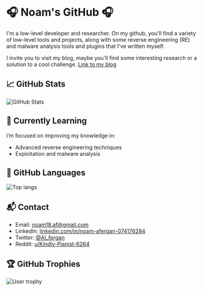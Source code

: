 # 🎧 Noam's GitHub 🎧
I'm a low-level developer and researcher. On my github, you'll find a variety of low-level tools and projects, along with some reverse engineering (RE) and malware analysis tools and plugins that I've written myself.

I invite you to visit my blog, maybe you'll find some interesting research or a solution to a cool challenge.
[Link to my blog](https://4f3rg4n.github.io)

## 📈 GitHub Stats
![GitHub Stats](https://github-readme-stats.vercel.app/api?username=4f3rg4n&theme=dark&show_icons=true)

## 🌱 Currently Learning
I’m focused on improving my knowledge in:
- Advanced reverse engineering techniques
- Exploitation and malware analysis

## 📝 GitHub Languages
![Top langs](https://github-readme-stats.vercel.app/api/top-langs/?username=4f3rg4n&layout=donut&theme=dark)

## 📬 Contact
- Email: [noam18.af@gmail.com](mailto:noam18.af@gmail.com)
- LinkedIn: [linkedin.com/in/noam-afergan-074176284](https://www.linkedin.com/in/noam-afergan-074176284/)
- Twitter: [@AI_fergan](https://x.com/AI_fergan)
- Reddit: [u/Kindly-Pianist-6264](https://www.reddit.com/user/Kindly-Pianist-6264/)

## 🏆 GitHub Trophies
![User trophy](https://github-profile-trophy.vercel.app/?username=4f3rg4n&column=4&margin-w=15&margin-h=15&theme=dracula)

